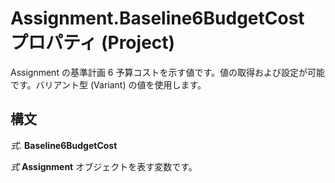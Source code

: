 
# Assignment.Baseline6BudgetCost プロパティ (Project)

Assignment の基準計画 6 予算コストを示す値です。値の取得および設定が可能です。バリアント型 (Variant) の値を使用します。


## 構文

 _式_. **Baseline6BudgetCost**

 _式_ **Assignment** オブジェクトを表す変数です。

